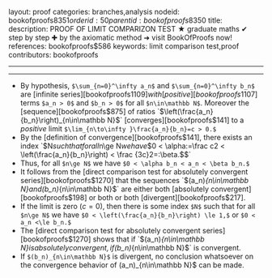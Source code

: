 layout: proof
categories: branches,analysis
nodeid: bookofproofs$8351
orderid: 50
parentid: bookofproofs$8350
title: 
description: PROOF OF LIMIT COMPARIZON TEST ★ graduate maths ✔ step by step ✚ by the axiomatic method ➜ visit BookOfProofs now!
references: bookofproofs$586
keywords: limit comparison test,proof
contributors: bookofproofs

---


---

* By hypothesis, `$\sum_{n=0}^\infty a_n$` and `$\sum_{n=0}^\infty b_n$` are [infinite series][bookofproofs$1109] with [positive][bookofproofs$1107] terms `$a_n > 0$` and `$b_n > 0$` for all `$n\in\mathbb N$`. Moreover the [sequence][bookofproofs$875] of ratios `$\left(\frac{a_n}{b_n}\right)_{n\in\mathbb N}$` [converges][bookofproofs$141] to a _positive_ limit `$\lim_{n\to\infty }\frac{a_n}{b_n}=c > 0.$`
* By the [definition of convergence][bookofproofs$141], there exists an index `$N$` such that for all `$n\ge N$` we have `$$0 < \alpha:=\frac c2 < \left(\frac{a_n}{b_n}\right) < \frac {3c}2=:\beta.$$`
* Thus, for all `$n\ge N$` we have `$0 < \alpha b_n < a_n < \beta b_n.$`
* It follows from the [direct comparison test for absolutely convergent series][bookofproofs$1270] that the sequences `$(a_n)_{n\in\mathbb N}$` and `$(b_n)_{n\in\mathbb N}$` are either both [absolutely convergent][bookofproofs$198] or both or both [divergent][bookofproofs$217].
* If the limit is zero ($c=0$), then there is some index `$N$` such that for all `$n\ge N$` we have `$0 < \left(\frac{a_n}{b_n}\right) \le 1,$` or `$0 < a_n <\le b_n.$` 
* The [direct comparison test for absolutely convergent series][bookofproofs$1270] shows that if `$(a_n)_{n\in\mathbb N}$` is absolutely convergent, if `$(b_n)_{n\in\mathbb N}$` is convergent. 
* If  `$(b_n)_{n\in\mathbb N}$` is divergent, no conclusion whatsoever on the convergence behavior of (a_n)_{n\in\mathbb N}$ can be made.
